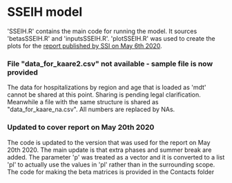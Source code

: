 # SSEIH model

'SSEIH.R' contains the main code for running the model. It sources 'betasSSEIH.R' and 'inputsSSEIH.R'. 
'plotSSEIH.R' was used to create the plots for the [report published by SSI on May 6th 2020](https://files.ssi.dk/Ekspertrapport-af-den-6-maj).

### File "data_for_kaare2.csv" not available - sample file is now provided
The data for hospitalizations by region and age that is loaded as 'mdt' cannot be shared at this point. Sharing is pending legal clarification.
Meanwhile a file with the same structure is shared as "data_for_kaare_na.csv". All numbers are replaced by NAs.

### Updated to cover report on May 20th 2020
The code is updated to the version that was used for the report on May 20th 2020.
The main update is that extra phases and summer break are added.
The parameter 'p' was treated as a vector and it is converted to a list 'pl' to actually use the values in 'pl' rather than in the surrounding scope.
The code for making the beta matrices is provided in the Contacts folder